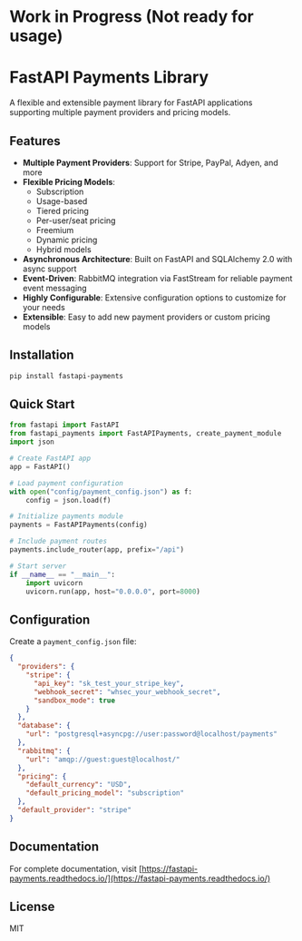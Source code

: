 # Work in Progress (Not ready for usage)

# FastAPI Payments Library

A flexible and extensible payment library for FastAPI applications supporting multiple payment providers and pricing models.

## Features

- **Multiple Payment Providers**: Support for Stripe, PayPal, Adyen, and more
- **Flexible Pricing Models**: 
  - Subscription
  - Usage-based
  - Tiered pricing
  - Per-user/seat pricing
  - Freemium
  - Dynamic pricing
  - Hybrid models
- **Asynchronous Architecture**: Built on FastAPI and SQLAlchemy 2.0 with async support
- **Event-Driven**: RabbitMQ integration via FastStream for reliable payment event messaging
- **Highly Configurable**: Extensive configuration options to customize for your needs
- **Extensible**: Easy to add new payment providers or custom pricing models

## Installation

```bash
pip install fastapi-payments
```

## Quick Start

```python
from fastapi import FastAPI
from fastapi_payments import FastAPIPayments, create_payment_module
import json

# Create FastAPI app
app = FastAPI()

# Load payment configuration
with open("config/payment_config.json") as f:
    config = json.load(f)

# Initialize payments module
payments = FastAPIPayments(config)

# Include payment routes
payments.include_router(app, prefix="/api")

# Start server
if __name__ == "__main__":
    import uvicorn
    uvicorn.run(app, host="0.0.0.0", port=8000)
```

## Configuration

Create a `payment_config.json` file:

```json
{
  "providers": {
    "stripe": {
      "api_key": "sk_test_your_stripe_key",
      "webhook_secret": "whsec_your_webhook_secret",
      "sandbox_mode": true
    }
  },
  "database": {
    "url": "postgresql+asyncpg://user:password@localhost/payments"
  },
  "rabbitmq": {
    "url": "amqp://guest:guest@localhost/"
  },
  "pricing": {
    "default_currency": "USD",
    "default_pricing_model": "subscription"
  },
  "default_provider": "stripe"
}
```

## Documentation

For complete documentation, visit [https://fastapi-payments.readthedocs.io/](https://fastapi-payments.readthedocs.io/)

## License

MIT